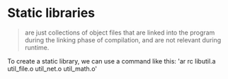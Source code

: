 # Static libraries
 > are just collections of object files that are linked into the program during the linking phase of compilation, and are not relevant during runtime.

To create a static library, we can use a command like this:
'ar rc libutil.a util_file.o util_net.o util_math.o'
